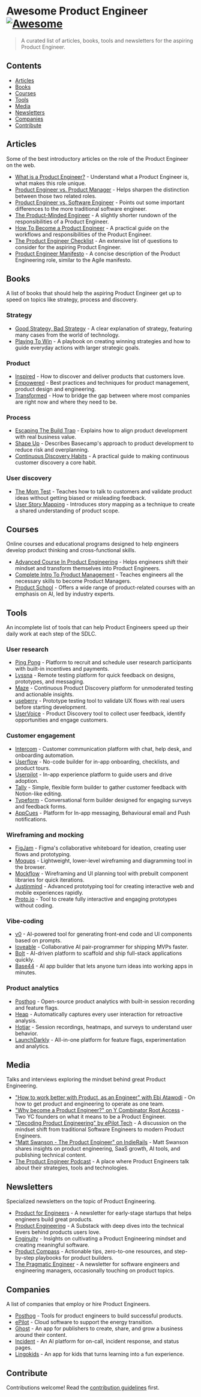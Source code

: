 # Awesome Product Engineer [![Awesome](https://awesome.re/badge.svg)](https://awesome.re)

> A curated list of articles, books, tools and newsletters for the aspiring Product Engineer.

## Contents

- [Articles](#articles)
- [Books](#books)
- [Courses](#courses)
- [Tools](#tools)
- [Media](#media)
- [Newsletters](#newsletters)
- [Companies](#companies)
- [Contribute](#contribute)

## Articles

Some of the best introductory articles on the role of the Product Engineer on the web.

- [What is a Product Engineer?](https://posthog.com/blog/what-is-a-product-engineer) - Understand what a Product Engineer is, what makes this role unique.
- [Product Engineer vs. Product Manager](https://posthog.com/blog/product-engineer-vs-product-manager) - Helps sharpen the distinction between those two related roles.
- [Product Engineer vs. Software Engineer](https://posthog.com/blog/product-engineer-vs-software-engineer) - Points out some important differences to the more traditional software engineer.
- [The Product-Minded Engineer](https://blog.pragmaticengineer.com/the-product-minded-engineer/) - A slightly shorter rundown of the responsibilities of a Product Engineer.
- [How To Become a Product Engineer](https://hybridhacker.email/p/how-to-become-a-product-engineer) - A practical guide on the workflows and responsibilities of the Product Engineer.
- [The Product Engineer Checklist](https://dev.to/epilot/the-product-engineer-checklist-469d) - An extensive list of questions to consider for the aspiring Product Engineer.
- [Product Engineer Manifesto](https://productengineer.org/) - A concise description of the Product Engineering role, similar to the Agile manifesto.

## Books

A list of books that should help the aspiring Product Engineer get up to speed on topics like strategy, process and discovery.

### Strategy

- [Good Strategy, Bad Strategy](https://www.goodreads.com/book/show/11721966-good-strategy-bad-strategy) - A clear explanation of strategy, featuring many cases from the world of technology.
- [Playing To Win](https://www.goodreads.com/book/show/13586928-playing-to-win) - A playbook on creating winning strategies and how to guide everyday actions with larger strategic goals.

### Product

- [Inspired](https://www.svpg.com/books/inspired-how-to-create-tech-products-customers-love-2nd-edition/) - How to discover and deliver products that customers love.
- [Empowered](https://www.svpg.com/books/empowered-ordinary-people-extraordinary-products/) - Best practices and techniques for product management, product design and engineering.
- [Transformed](https://www.svpg.com/books/transformed-moving-to-the-product-operating-model/) - How to bridge the gap between where most companies are right now and where they need to be.

### Process

- [Escaping The Build Trap](https://melissaperri.com/book) - Explains how to align product development with real business value.
- [Shape Up](https://basecamp.com/shapeup) - Describes Basecamp's approach to product development to reduce risk and overplanning.
- [Continuous Discovery Habits](https://www.amazon.com/Continuous-Discovery-Habits-Discover-Products/dp/1736633309) - A practical guide to making continuous customer discovery a core habit.

### User discovery

- [The Mom Test](https://www.momtestbook.com/) - Teaches how to talk to customers and validate product ideas without getting biased or misleading feedback.
- [User Story Mapping](https://www.amazon.com/User-Story-Mapping-Discover-Product/dp/1491904909/) - Introduces story mapping as a technique to create a shared understanding of product scope.

## Courses

Online courses and educational programs designed to help engineers develop product thinking and cross-functional skills.

- [Advanced Course In Product Engineering](https://cursos.escuelaescribano.com/advanced-course-product-engineering) - Helps engineers shift their mindset and transform themselves into Product Engineers.
- [Complete Intro To Product Management](https://frontendmasters.com/courses/product-management/) - Teaches engineers all the necessary skills to become Product Managers.
- [Product School](https://productschool.com/) - Offers a wide range of product-related courses with an emphasis on AI, led by industry experts.

## Tools

An incomplete list of tools that can help Product Engineers speed up their daily work at each step of the SDLC.

### User research

- [Ping Pong](https://www.hellopingpong.com/) - Platform to recruit and schedule user research participants with built-in incentives and payments.
- [Lyssna](https://www.lyssna.com/) - Remote testing platform for quick feedback on designs, prototypes, and messaging.
- [Maze](https://maze.co/) - Continuous Product Discovery platform for unmoderated testing and actionable insights.
- [useberry](https://www.useberry.com/) - Prototype testing tool to validate UX flows with real users before starting development.
- [UserVoice](https://www.uservoice.com/) - Product Discovery tool to collect user feedback, identify opportunities and engage customers.

### Customer engagement

- [Intercom](https://www.intercom.com/) - Customer communication platform with chat, help desk, and onboarding automation.
- [Userflow](https://www.userflow.com/) - No-code builder for in-app onboarding, checklists, and product tours.
- [Userpilot](https://userpilot.com/) - In-app experience platform to guide users and drive adoption.
- [Tally](https://tally.so/) - Simple, flexible form builder to gather customer feedback with Notion-like editing.
- [Typeform](https://www.typeform.com/) - Conversational form builder designed for engaging surveys and feedback forms.
- [AppCues](https://www.appcues.com/) - Platform for In-app messaging, Behavioural email and Push notifications.

### Wireframing and mocking

- [FigJam](https://www.figma.com/figjam/) - Figma's collaborative whiteboard for ideation, creating user flows and prototyping.
- [Moqups](https://moqups.com/) - Lightweight, lower-level wireframing and diagramming tool in the browser.
- [Mockflow](https://www.mockflow.com/) - Wireframing and UI planning tool with prebuilt component libraries for quick iterations.
- [Justinmind](https://www.justinmind.com/) - Advanced prototyping tool for creating interactive web and mobile experiences rapidly.
- [Proto.io](https://www.proto.io/) - Tool to create fully interactive and engaging prototypes without coding.

### Vibe-coding

- [v0](https://v0.app/) - AI-powered tool for generating front-end code and UI components based on prompts.
- [loveable](https://lovable.dev/) - Collaborative AI pair-programmer for shipping MVPs faster.
- [Bolt](https://bolt.new/) - AI-driven platform to scaffold and ship full-stack applications quickly.
- [Base44](https://base44.com/) - AI app builder that lets anyone turn ideas into working apps in minutes.

### Product analytics

- [Posthog](https://posthog.com/) - Open-source product analytics with built-in session recording and feature flags.
- [Heap](https://www.heap.io/) - Automatically captures every user interaction for retroactive analysis.
- [Hotjar](https://www.hotjar.com/) - Session recordings, heatmaps, and surveys to understand user behavior.
- [LaunchDarkly](https://launchdarkly.com/) - All-in-one platform for feature flags, experimentation and analytics.

## Media

Talks and interviews exploring the mindset behind great Product Engineering.

- ["How to work better with Product, as an Engineer" with Ebi Atawodi](https://youtu.be/f4AGAeVe2Jw?feature=shared) - On how to get product and engineering to operate as one team.
- ["Why become a Product Engineer?" on Y Combinator Root Access](https://youtu.be/pQ9gtaGd-Os?feature=shared) - Two YC founders on what it means to be a Product Engineer.
- ["Decoding Product Engineering" by ePilot Tech](https://www.youtube.com/watch?v=LVOkpCPCTgs) - A discussion on the mindset shift from traditional Software Engineers to modern Product Engineers.
- ["Matt Swanson - The Product Engineer" on IndieRails](https://www.indierails.com/61) - Matt Swanson shares insights on product engineering, SaaS growth, AI tools, and publishing technical content.
- [The Product Engineer Podcast](https://open.spotify.com/show/1uuFKctzUiyo7gPadMqVhZ) - A place where Product Engineers talk about their strategies, tools and technologies.

## Newsletters

Specialized newsletters on the topic of Product Engineering.

- [Product for Engineers](https://newsletter.posthog.com/) - A newsletter for early-stage startups that helps engineers build great products.
- [Product Engineering](https://producteng.dev/) - A Substack with deep dives into the technical levers behind products users love.
- [Enginuity](https://newsletter.enginuity.software/) - Insights on cultivating a Product Engineering mindset and creating meaningful software.
- [Product Compass](https://www.productcompass.pm/) - Actionable tips, zero-to-one resources, and step-by-step playbooks for product builders.
- [The Pragmatic Engineer](https://newsletter.pragmaticengineer.com/) - A newsletter for software engineers and engineering managers, occasionally touching on product topics.

## Companies

A list of companies that employ or hire Product Engineers.

- [Posthog](https://posthog.com/careers) - Tools for product engineers to build successful products.
- [ePilot](https://www.epilot.cloud/en/company/careers) - Cloud software to support the energy transition.
- [Ghost](https://careers.ghost.org/) - An app for publishers to create, share, and grow a business around their content.
- [Incident](https://incident.io/careers) - An AI platform for on-call, incident response, and status pages.
- [Lingokids](https://jobs.lingokids.com/jobs) - An app for kids that turns learning into a fun experience.

## Contribute

Contributions welcome! Read the [contribution guidelines](contributing.md) first.

